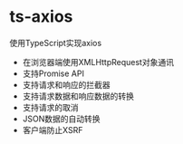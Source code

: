 # ts-axios

使用TypeScript实现axios

* 在浏览器端使用XMLHttpRequest对象通讯
* 支持Promise API
* 支持请求和响应的拦截器
* 支持请求数据和响应数据的转换
* 支持请求的取消
* JSON数据的自动转换
* 客户端防止XSRF
  